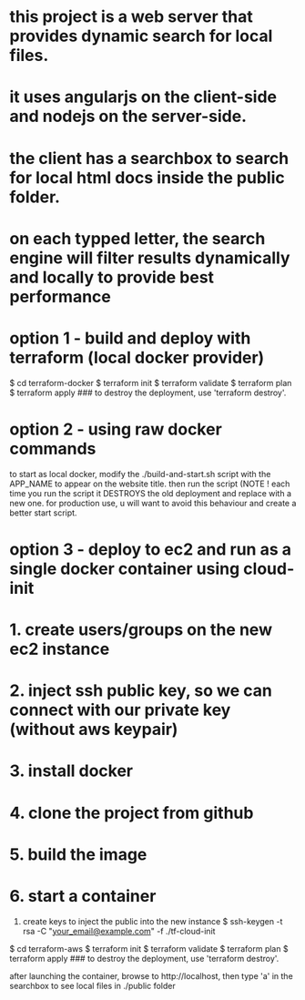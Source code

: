 # this project is a web server that provides dynamic search for local files.
# it uses angularjs on the client-side and nodejs on the server-side.
# the client has a searchbox to search for local html docs inside the public folder.
# on each typped letter, the search engine will filter results dynamically and locally to provide best performance

# option 1 - build and deploy with terraform (local docker provider)

$ cd terraform-docker
$ terraform init
$ terraform validate
$ terraform plan
$ terraform apply ### to destroy the deployment, use 'terraform destroy'.

# option 2 - using raw docker commands
to start as local docker, modify the ./build-and-start.sh script with the APP_NAME to appear on the website title.
then run the script (NOTE ! each time you run the script it DESTROYS the old deployment and replace with a new one.
for production use, u will want to avoid this behaviour and create a better start script.

# option 3 - deploy to ec2 and run as a single docker container using cloud-init
# 1. create users/groups on the new ec2 instance
# 2. inject ssh public key, so we can connect with our private key (without aws keypair)
# 3. install docker
# 4. clone the project from github
# 5. build the image
# 6. start a container
 
1. create keys to inject the public into the new instance
$ ssh-keygen -t rsa -C "your_email@example.com" -f ./tf-cloud-init

$ cd terraform-aws
$ terraform init
$ terraform validate
$ terraform plan
$ terraform apply ### to destroy the deployment, use 'terraform destroy'.

         



after launching the container, browse to http://localhost, then type 'a' in the searchbox to see local files in ./public folder


